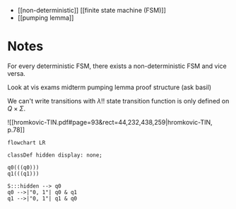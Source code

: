 
- [[non-deterministic]] [[finite state machine (FSM)]] 
- [[pumping lemma]]


# Notes

For every deterministic FSM, there exists a non-deterministic FSM and vice versa.










Look at vis exams midterm pumping lemma proof structure (ask basil)

We can't write transitions with $\lambda$!! state transition function is only defined on $Q \times \Sigma$.









![[hromkovic-TIN.pdf#page=93&rect=44,232,438,259|hromkovic-TIN, p.78]]
```mermaid
flowchart LR

classDef hidden display: none;

q0(((q0)))
q1(((q1)))

S:::hidden --> q0
q0 -->|"0, 1"| q0 & q1
q1 -->|"0, 1"| q1 & q0
```

